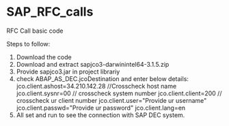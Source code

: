 # SAP_RFC_calls
RFC Call basic code

Steps to follow:
1. Download the code
2. Download and extract sapjco3-darwinintel64-3.1.5.zip
3. Provide sapjco3.jar in project librariy
4. check ABAP_AS_DEC.jcoDestination and enter below details:
  jco.client.ashost=34.210.142.28 //Crosscheck host name
  jco.client.sysnr=00     // crosscheck system number
  jco.client.client=200   // crosscheck ur client number
  jco.client.user="Provide ur username"
  jco.client.passwd="Provide ur password"
  jco.client.lang=en
5. All set and run to see the connection with SAP DEC system.
